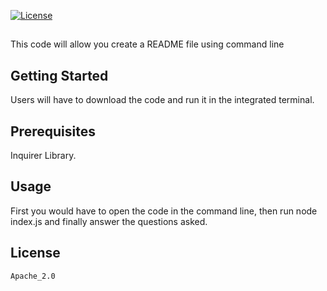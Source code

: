    [![License](https://img.shields.io/badge/License-Apache_2.0-blue.svg)](https://opensource.org/licenses/Apache-2.0)
  ## 

  
  
  This code will allow you create a README file using command line
  
  ## Getting Started
  
  Users will have to download the code and run it in the integrated terminal.
  
  ## Prerequisites
  
  Inquirer Library.
  
  ## Usage
  
  First you would have to open the code in the command line, then run node index.js and finally answer the questions asked.
  
  
  ## License
  
    Apache_2.0